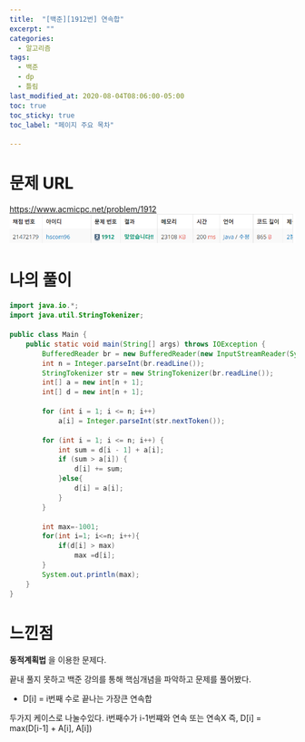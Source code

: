 ```yaml
---
title:  "[백준][1912번] 연속합"
excerpt: ""
categories:
  - 알고리즘
tags:
  - 백준
  - dp
  - 틀림
last_modified_at: 2020-08-04T08:06:00-05:00
toc: true
toc_sticky: true
toc_label: "페이지 주요 목차"

---
```

# 문제 URL
https://www.acmicpc.net/problem/1912
![boj1912](/images/2020/08/boj1912.png)

# 나의 풀이
```java
import java.io.*;
import java.util.StringTokenizer;

public class Main {
    public static void main(String[] args) throws IOException {
        BufferedReader br = new BufferedReader(new InputStreamReader(System.in));
        int n = Integer.parseInt(br.readLine());
        StringTokenizer str = new StringTokenizer(br.readLine());
        int[] a = new int[n + 1];
        int[] d = new int[n + 1];

        for (int i = 1; i <= n; i++)
            a[i] = Integer.parseInt(str.nextToken());

        for (int i = 1; i <= n; i++) {
            int sum = d[i - 1] + a[i];
            if (sum > a[i]) {
                d[i] += sum;
            }else{
                d[i] = a[i];
            }
        }

        int max=-1001;
        for(int i=1; i<=n; i++){
            if(d[i] > max)
                max =d[i];
        }
        System.out.println(max);
    }
}
```


# 느낀점
__동적계획법__ 을 이용한 문제다.

끝내 풀지 못하고 백준 강의를 통해 핵심개념을 파악하고 문제를 풀어봤다.

- D[i] = i번째 수로 끝나는 가장큰 연속합

두가지 케이스로 나눌수있다.
i번째수가 i-1번쨰와 연속 또는 연속X
즉, D[i] = max(D[i-1] + A[i], A[i])
